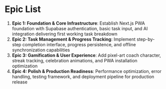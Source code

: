 # Epic List

1. **Epic 1: Foundation & Core Infrastructure**: Establish Next.js PWA foundation with Supabase authentication, basic task input, and AI integration delivering first working task breakdown
2. **Epic 2: Task Management & Progress Tracking**: Implement step-by-step completion interface, progress persistence, and offline synchronization capabilities
3. **Epic 3: Gamification & User Experience**: Add pixel-art coach character, streak tracking, celebration animations, and PWA installation optimization
4. **Epic 4: Polish & Production Readiness**: Performance optimization, error handling, testing framework, and deployment pipeline for production release
